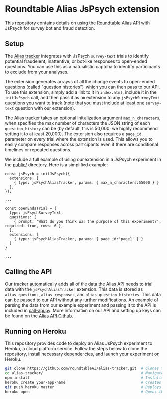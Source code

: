 # Roundtable Alias JsPsych extension

This repository contains details on using the [Roundtable Alias API](https://github.com/roundtableAI/alias-api) with JsPsych for survey bot and fraud detection.

## Setup

The [Alias tracker](alias-tracker.js) integrates with JsPsych `survey-text` trials to identify potential fraudelent, inattentive, or bot-like responses to open-ended questions. You can use this as a naturalistic captcha to identify participants to exclude from your analyses. 

The extension generates arrayss of all the change events to open-ended questions (called "question histories"), which you can then pass to our API. To use this extension, simply add a link to it in `index.html`, include it in the `initJsPsych` call, and then pass it as an extension to any `jsPsychSurveyText` questions you want to track (note that you must include at least one `survey-text` question with our extension).

The Alias tracker takes an optional initialization argument `max_n_characters`, when specifies the max number of characters the JSON string of each `question_history` can be (by default, this is 50,000; we highly recommend setting it to at least 20,000). The extension also requires a `page_id` parameter on every trial where the extension is used. This allows you to easily compare responses across participants even if there are conditional timelines or repeated questions.

We include a full example of using our extension in a JsPsych experiment in the [public/](public/) directory. Here is a simplified example:

```
const jsPsych = initJsPsych({
  extensions: [
    { type: jsPsychAliasTracker, params: { max_n_characters:55000 } }
  ],
});

...

const openEndsTrial = {
  type: jsPsychSurveyText,
  questions: [
    { prompt: 'What do you think was the purpose of this experiment?', required: true, rows: 6 },
  ],
  extensions: [
    { type: jsPsychAliasTracker, params: { page_id:'page1' } }
  ]
}

...

```

## Calling the API

Our tracker automatically adds all of the data the Alias API needs to trial data with the `jsPsychAliasTracker` extension. This data is stored as `alias_questions`, `alias_responses`, and `alias_question_histories`. This data can be passed to our API without any further modifications. An example of parsing the data from our example experiment and passing it to the API is included in [call-api.py](call-api.py). More information on our API and setting up keys can be found on the [Alias API Github](https://github.com/roundtableAI/alias-api).

## Running on Heroku

This repository provides code to deploy an Alias JsPsych experiment to Heroku, a cloud platform service. Follow the steps below to clone the repository, install necessary dependencies, and launch your experiment on Heroku.

```bash
git clone https://github.com/roundtableAI/alias-tracker.git  # Clones the repository
cd alias-tracker/                                            # Navigates into the project directory
npm install                                                  # Installs all dependencies from package.json
heroku create your-app-name                                  # Creates a new Heroku app
git push heroku master                                       # Deploys the app to Heroku
heroku open                                                  # Opens the app in a web browser
```